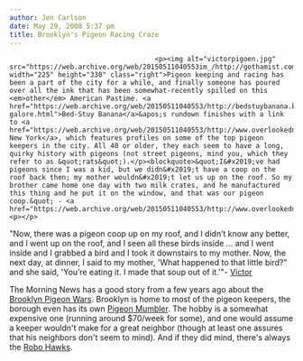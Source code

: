 ```yaml
---
author: Jen Carlson
date: May 29, 2008 5:37 pm
title: Brooklyn's Pigeon Racing Craze
---
```


	
										<p><img alt="victorpigoen.jpg" src="https://web.archive.org/web/20150511040553im_/http://gothamist.com/attachments/arts_jen/victorpigoen.jpg" width="225" height="330" class="right">Pigeon keeping and racing has been a part of the city for a while, and finally someone has poured over all the ink that has been somewhat-recently spilled on this <em>other</em> American Pastime. <a href="https://web.archive.org/web/20150511040553/http://bedstuybanana.blogspot.com/2008/05/pigeons-galore.html">Bed-Stuy Banana</a>&apos;s rundown finishes with a link to <a href="https://web.archive.org/web/20150511040553/http://www.overlookednewyork.com/pigeon/images/orlando.html">Overlooked New York</a>, which features profiles on some of the top pigeon keepers in the city. All 40 or older, they each seem to have a long, quirky history with pigeons (not street pigeons, mind you, which they refer to as &quot;rats&quot;).</p><blockquote>&quot;I&#x2019;ve had pigeons since I was a kid, but we didn&#x2019;t have a coop on the roof back then; my mother wouldn&#x2019;t let us up on the roof. So my brother came home one day with two milk crates, and he manufactured this thing and he put it on the window, and that was our pigeon coop.&quot; - <a href="https://web.archive.org/web/20150511040553/http://www.overlookednewyork.com/pigeon/images/orlando.html">Orlando</a><p></p>

<p>&quot;Now, there was a pigeon coop up on my roof, and I didn&#x2019;t know any better, and I went up on the roof, and I seen all these birds inside &#x2026; and I went inside and I grabbed a bird and I took it downstairs to my mother. Now, the next day, at dinner, I said to my mother, &apos;What happened to that little bird?&#x201D; and she said, &apos;You&#x2019;re eating it. I made that soup out of it.&apos;&quot;- <a href="https://web.archive.org/web/20150511040553/http://www.overlookednewyork.com/pigeon/images/Victor.html">Victor</a></p></blockquote>The Morning News has a good story from a few years ago about the <a href="https://web.archive.org/web/20150511040553/http://www.themorningnews.org/archives/galleries/the_brooklyn_pigeon_wars/">Brooklyn Pigeon Wars</a>. Brooklyn is home to most of the pigeon keepers, the borough even has its own <a href="https://web.archive.org/web/20150511040553/http://swindlemagazine.com/issue04/pigeon-mumbler/">Pigeon Mumbler</a>. The hobby is a somewhat expensive one (running around $70/week for some), and one would assume a keeper wouldn&apos;t make for a great neighbor (though at least one assures that his neighbors don&apos;t seem to mind). And if they did mind, there&apos;s always the <a href="https://web.archive.org/web/20150511040553/http://gothamist.com/2008/05/16/robotic_hawk.php">Robo Hawks</a>.<p></p>					
										
									
				